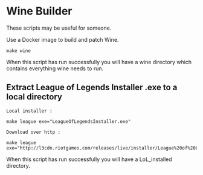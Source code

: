 # Wine Builder

These scripts may be useful for someone.  

Use a Docker image to build and patch Wine.

```
make wine
```

When this script has run successfully you will have a wine directory which contains everything wine needs to run.

## Extract League of Legends Installer .exe to a local directory

```
Local installer :

make league exe="LeagueOfLegendsInstaller.exe"

Download over http :

make league exe="http://l3cdn.riotgames.com/releases/live/installer/League%20of%20Legends%20installer%20EUW.exe"
```

When this script has run successfully you will have a LoL_installed directory.


